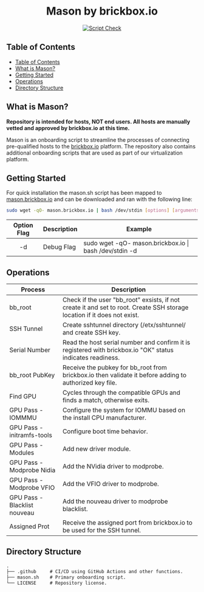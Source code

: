 <div align="center">

<h1>Mason by brickbox.io</h1>

[![Script Check](https://github.com/brickbox-io/mason/actions/workflows/shellcheck.yml/badge.svg)](https://github.com/brickbox-io/mason/actions/workflows/shellcheck.yml)

</div>

## Table of Contents

- [Table of Contents](#table-of-contents)
- [What is Mason?](#what-is-mason)
- [Getting Started](#getting-started)
- [Operations](#operations)
- [Directory Structure](#directory-structure)

## What is Mason?

**Repository is intended for hosts, NOT end users. All hosts are manually vetted and approved by brickbox.io at this time.**

Mason is an onboarding script to streamline the processes of connecting pre-qualified hosts to the [brickbox.io](brickbox.io) platform. The repository also contains additional onboarding scripts that are used as part of our virtualization platform.

## Getting Started

For quick installation the mason.sh script has been mapped to [mason.brickbox.io](mason.brickbox.io) and can be downloaded and ran with the following line:

```bash
sudo wget -qO- mason.brickbox.io | bash /dev/stdin [options] [arguments]
```

| Option Flag | Description | Example                             |
|:-----------:|-------------|-------------------------------------|
|     -d      | Debug Flag  | sudo wget -qO- mason.brickbox.io \| bash /dev/stdin -d |

## Operations

| Process                      | Description                                                                                                              |
|------------------------------|--------------------------------------------------------------------------------------------------------------------------|
| bb_root                      | Check if the user "bb_root" exsists, if not create it and set to root. Create SSH storage location if it does not exist. |
| SSH Tunnel                   | Create sshtunnel directory (/etx/sshtunnel/ and create SSH key.                                                          |
| Serial Number                | Read the host serial number and confirm it is registered with brickbox.io "OK" status indicates readiness.               |
| bb_root PubKey               | Receive the pubkey for bb_root from brickbox.io then validate it before adding to authorized key file.                   |
| Find GPU                     | Cycles through the compatible GPUs and finds a match, otherwise exits.                                                   |
| GPU Pass - IOMMMU            | Configure the system for IOMMU based on the install CPU manufacturer.                                                    |
| GPU Pass - initramfs-tools   | Configure boot time behavior.                                                                                            |
| GPU Pass - Modules           | Add new driver module.                                                                                                   |
| GPU Pass - Modprobe Nidia    | Add the NVidia driver to modprobe.                                                                                       |
| GPU Pass - Modprobe VFIO     | Add the VFIO driver to modprobe.                                                                                         |
| GPU Pass - Blacklist nouveau | Add the nouveau driver to modprobe blacklist.                                                                            |
| Assigned Prot                | Receive the assigned port from brickbox.io to be used for the SSH tunnel.                                                |

## Directory Structure

```default
.
├── .github     # CI/CD using GitHub Actions and other functions.
├── mason.sh    # Primary onboarding script.
└── LICENSE     # Repository license.
```
